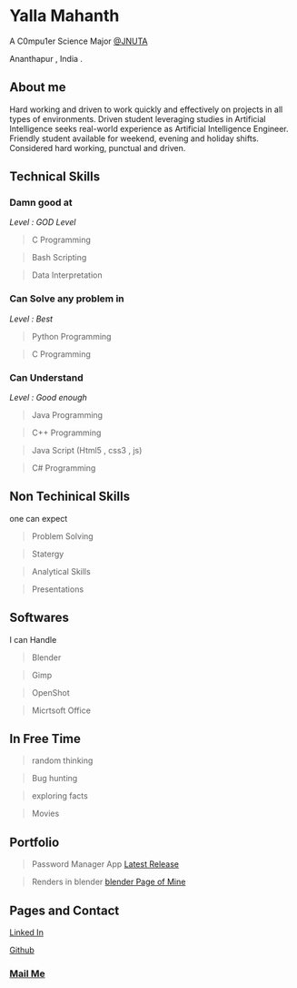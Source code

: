 # Yalla Mahanth
A C0mpu1er Science Major [@JNUTA](https://www.jntuacea.ac.in/) 

Ananthapur , India .

## About me
Hard working and driven to work quickly and effectively on projects in all types of environments. Driven student leveraging studies in Artificial Intelligence seeks real-world experience as Artificial Intelligence Engineer. Friendly student available for weekend, evening and holiday shifts. Considered hard working, punctual and driven. 

## Technical Skills 
### Damn good at

_Level : GOD Level_

> C Programming

> Bash Scripting

> Data Interpretation 

### Can Solve any problem in 

_Level : Best_

> Python Programming

> C Programming

### Can Understand 

_Level : Good enough_

> Java Programming

> C++ Programming

> Java Script (Html5 , css3 , js)

> C# Programming

> 

## Non Techinical Skills 

one can expect 

> Problem Solving

> Statergy

> Analytical Skills

> Presentations

## Softwares 

I can Handle

> Blender

> Gimp

> OpenShot

> Micrtsoft Office

## In Free Time

> random thinking

> Bug hunting

> exploring facts

> Movies

## Portfolio

> Password Manager App [Latest Release](https://github.com/Mahanth-Maha/PswdMngrAL/releases/tag/v1.2)

> Renders in blender [blender Page of Mine]()

## Pages and Contact

[Linked In](linked.in/Mahanth-Maha)

[Github](github.com/Mahanth-Maha)

### [Mail Me](mailto:yallamahanth2002@gmail.com)
